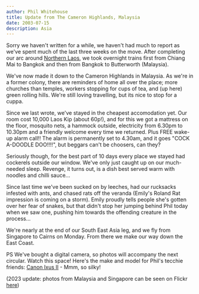 ```yaml
---
author: Phil Whitehouse
title: Update from The Cameron Highlands, Malaysia
date: 2003-07-15
description: Asia
---
```


Sorry we haven't written for a while, we haven't had much to report as we've spent much of the last three weeks on the move. After completing our arc around [Northern Laos](/posts/update_from_luang_prabang), we took overnight trains first from Chiang Mai to Bangkok and then from Bangkok to Butterworth (Malaysia).

We've now made it down to the Cameron Highlands in Malaysia. As we're in a former colony, there are reminders of home all over the place; more churches than temples, workers stopping for cups of tea, and (up here) green rolling hills. We're still loving travelling, but its nice to stop for a cuppa.

Since we last wrote, we've stayed in the cheapest accomodation yet. Our room cost 10,000 Laos Kip (about 60p!), and for this we got a mattress on the floor, mosquito nets, a hammock outside, electricity from 6.30pm to 10.30pm and a friendly welcome every time we returned. Plus FREE wake-up alarm call!! The alarm is permanently set to 4.30am, and it goes "COCK A-DOODLE DOO!!!!", but beggars can't be choosers, can they?

Seriously though, for the best part of 10 days every place we stayed had cockerels outside our window. We've only just caught up on our much-needed sleep. Revenge, it turns out, is a dish best served warm with noodles and chilli sauce...

Since last time we've been sucked on by leeches, had our rucksacks infested with ants, and chased rats off the veranda (Emily's Roland Rat impression is coming on a storm). Emily proudly tells people she's gotten over her fear of snakes, but that didn't stop her jumping behind Phil today when we saw one, pushing him towards the offending creature in the process...

We're nearly at the end of our South East Asia leg, and we fly from Singapore to Cairns on Monday. From there we make our way down the East Coast.

PS We've bought a digital camera, so photos will accompany the next circular. Watch this space! Here's the make and model for Phil's tecchie friends: [Canon Ixus II](http://camera-wiki.org/wiki/Canon_IXUS_II) - Mmm, so silky!

(2023 update: photos from Malaysia and Singapore can be seen on Flickr [here](https://www.flickr.com/photos/philliecasablanca/albums/72157603248668789/with/2050233348/))
